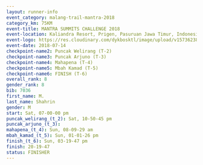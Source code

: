 ```yaml
---
layout: runner-info 
event_category: malang-trail-mantra-2018 
category_km: 75KM 
event-title: MANTRA SUMMITS CHALLENGE 2018 
event-location: Kaliandra Resort, Prigen, Pasuruan Jawa Timur, Indonesia 
event-logo: https://res.cloudinary.com/dykbosktl/image/upload/v1573623800/Logo/mantra-hiam_fujkqd.png 
event-date: 2018-07-14 
checkpoint-name2: Puncak Welirang (T-2) 
checkpoint-name3: Puncak Arjuno (T-3) 
checkpoint-name4: Mahapena (T-4) 
checkpoint-name5: Mbah Kamad (T-5) 
checkpoint-name6: FINISH (T-6) 
overall_rank: 8
gender_rank: 8
bib: 7036
first_name: M.
last_name: Shahrin
gender: M
start: Sat, 07-00-00 pm
puncak_welirang_(t_2): Sat, 10-50-45 pm
puncak_arjuno_(t_3): 
mahapena_(t_4): Sun, 08-09-29 am
mbah_kamad_(t_5): Sun, 01-01-26 pm
finish_(t_6): Sun, 03-19-47 pm
finish: 20-19-47
status: FINISHER
---
```

